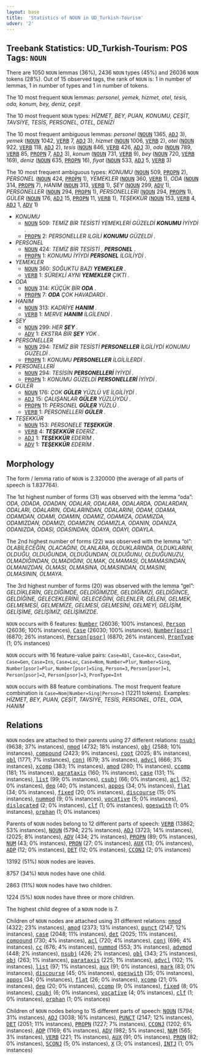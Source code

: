 ```yaml
---
layout: base
title:  'Statistics of NOUN in UD_Turkish-Tourism'
udver: '2'
---
```


## Treebank Statistics: UD_Turkish-Tourism: POS Tags: `NOUN`

There are 1050 `NOUN` lemmas (36%), 2436 `NOUN` types (45%) and 26036 `NOUN` tokens (28%).
Out of 15 observed tags, the rank of `NOUN` is: 1 in number of lemmas, 1 in number of types and 1 in number of tokens.

The 10 most frequent `NOUN` lemmas: <em>personel, yemek, hizmet, otel, tesis, oda, konum, bey, deniz, çeşit</em>

The 10 most frequent `NOUN` types:  <em>HİZMET, BEY, PUAN, KONUMU, ÇEŞİT, TAVSİYE, TESİS, PERSONEL, OTEL, DENİZİ</em>

The 10 most frequent ambiguous lemmas: <em>personel</em> (<tt><a href="tr_tourism-pos-NOUN.html">NOUN</a></tt> 1365, <tt><a href="tr_tourism-pos-ADJ.html">ADJ</a></tt> 3), <em>yemek</em> (<tt><a href="tr_tourism-pos-NOUN.html">NOUN</a></tt> 1042, <tt><a href="tr_tourism-pos-VERB.html">VERB</a></tt> 7, <tt><a href="tr_tourism-pos-ADJ.html">ADJ</a></tt> 3), <em>hizmet</em> (<tt><a href="tr_tourism-pos-NOUN.html">NOUN</a></tt> 1006, <tt><a href="tr_tourism-pos-VERB.html">VERB</a></tt> 2), <em>otel</em> (<tt><a href="tr_tourism-pos-NOUN.html">NOUN</a></tt> 922, <tt><a href="tr_tourism-pos-VERB.html">VERB</a></tt> 118, <tt><a href="tr_tourism-pos-ADJ.html">ADJ</a></tt> 2), <em>tesis</em> (<tt><a href="tr_tourism-pos-NOUN.html">NOUN</a></tt> 846, <tt><a href="tr_tourism-pos-VERB.html">VERB</a></tt> 426, <tt><a href="tr_tourism-pos-ADJ.html">ADJ</a></tt> 3), <em>oda</em> (<tt><a href="tr_tourism-pos-NOUN.html">NOUN</a></tt> 789, <tt><a href="tr_tourism-pos-VERB.html">VERB</a></tt> 85, <tt><a href="tr_tourism-pos-PROPN.html">PROPN</a></tt> 7, <tt><a href="tr_tourism-pos-ADJ.html">ADJ</a></tt> 3), <em>konum</em> (<tt><a href="tr_tourism-pos-NOUN.html">NOUN</a></tt> 731, <tt><a href="tr_tourism-pos-VERB.html">VERB</a></tt> 9), <em>bey</em> (<tt><a href="tr_tourism-pos-NOUN.html">NOUN</a></tt> 720, <tt><a href="tr_tourism-pos-VERB.html">VERB</a></tt> 169), <em>deniz</em> (<tt><a href="tr_tourism-pos-NOUN.html">NOUN</a></tt> 635, <tt><a href="tr_tourism-pos-PROPN.html">PROPN</a></tt> 16), <em>fiyat</em> (<tt><a href="tr_tourism-pos-NOUN.html">NOUN</a></tt> 533, <tt><a href="tr_tourism-pos-ADJ.html">ADJ</a></tt> 5, <tt><a href="tr_tourism-pos-VERB.html">VERB</a></tt> 3)

The 10 most frequent ambiguous types:  <em>KONUMU</em> (<tt><a href="tr_tourism-pos-NOUN.html">NOUN</a></tt> 509, <tt><a href="tr_tourism-pos-PROPN.html">PROPN</a></tt> 2), <em>PERSONEL</em> (<tt><a href="tr_tourism-pos-NOUN.html">NOUN</a></tt> 424, <tt><a href="tr_tourism-pos-PROPN.html">PROPN</a></tt> 1), <em>YEMEKLER</em> (<tt><a href="tr_tourism-pos-NOUN.html">NOUN</a></tt> 360, <tt><a href="tr_tourism-pos-VERB.html">VERB</a></tt> 1), <em>ODA</em> (<tt><a href="tr_tourism-pos-NOUN.html">NOUN</a></tt> 314, <tt><a href="tr_tourism-pos-PROPN.html">PROPN</a></tt> 7), <em>HANIM</em> (<tt><a href="tr_tourism-pos-NOUN.html">NOUN</a></tt> 313, <tt><a href="tr_tourism-pos-VERB.html">VERB</a></tt> 1), <em>ŞEY</em> (<tt><a href="tr_tourism-pos-NOUN.html">NOUN</a></tt> 299, <tt><a href="tr_tourism-pos-ADV.html">ADV</a></tt> 1), <em>PERSONELLER</em> (<tt><a href="tr_tourism-pos-NOUN.html">NOUN</a></tt> 294, <tt><a href="tr_tourism-pos-PROPN.html">PROPN</a></tt> 1), <em>PERSONELLERİ</em> (<tt><a href="tr_tourism-pos-NOUN.html">NOUN</a></tt> 294, <tt><a href="tr_tourism-pos-PROPN.html">PROPN</a></tt> 1), <em>GÜLER</em> (<tt><a href="tr_tourism-pos-NOUN.html">NOUN</a></tt> 176, <tt><a href="tr_tourism-pos-ADJ.html">ADJ</a></tt> 15, <tt><a href="tr_tourism-pos-PROPN.html">PROPN</a></tt> 11, <tt><a href="tr_tourism-pos-VERB.html">VERB</a></tt> 1), <em>TEŞEKKÜR</em> (<tt><a href="tr_tourism-pos-NOUN.html">NOUN</a></tt> 153, <tt><a href="tr_tourism-pos-VERB.html">VERB</a></tt> 4, <tt><a href="tr_tourism-pos-ADJ.html">ADJ</a></tt> 1, <tt><a href="tr_tourism-pos-ADV.html">ADV</a></tt> 1)


* <em>KONUMU</em>
  * <tt><a href="tr_tourism-pos-NOUN.html">NOUN</a></tt> 509: <em>TEMİZ BİR TESİSTİ YEMEKLERİ GÜZELDİ <b>KONUMU</b> İYİYDİ .</em>
  * <tt><a href="tr_tourism-pos-PROPN.html">PROPN</a></tt> 2: <em>PERSONELLER ILGİLİ <b>KONUMU</b> GÜZELDİ .</em>
* <em>PERSONEL</em>
  * <tt><a href="tr_tourism-pos-NOUN.html">NOUN</a></tt> 424: <em>TEMİZ BİR TESİSTİ , <b>PERSONEL</b> .</em>
  * <tt><a href="tr_tourism-pos-PROPN.html">PROPN</a></tt> 1: <em>KONUMU İYİYDİ <b>PERSONEL</b> İLGİLİYDİ .</em>
* <em>YEMEKLER</em>
  * <tt><a href="tr_tourism-pos-NOUN.html">NOUN</a></tt> 360: <em>SOĞUKTU BAZI <b>YEMEKLER</b> .</em>
  * <tt><a href="tr_tourism-pos-VERB.html">VERB</a></tt> 1: <em>SÜREKLİ AYNI <b>YEMEKLER</b> ÇIKTI .</em>
* <em>ODA</em>
  * <tt><a href="tr_tourism-pos-NOUN.html">NOUN</a></tt> 314: <em>KÜÇÜK BİR <b>ODA</b> .</em>
  * <tt><a href="tr_tourism-pos-PROPN.html">PROPN</a></tt> 7: <em><b>ODA</b> ÇOK HAVADARDI .</em>
* <em>HANIM</em>
  * <tt><a href="tr_tourism-pos-NOUN.html">NOUN</a></tt> 313: <em>KADRİYE <b>HANIM</b> .</em>
  * <tt><a href="tr_tourism-pos-VERB.html">VERB</a></tt> 1: <em>MERVE <b>HANIM</b> İLGİLENDİ .</em>
* <em>ŞEY</em>
  * <tt><a href="tr_tourism-pos-NOUN.html">NOUN</a></tt> 299: <em>HER <b>ŞEY</b> .</em>
  * <tt><a href="tr_tourism-pos-ADV.html">ADV</a></tt> 1: <em>EKSTRA BİR <b>ŞEY</b> YOK .</em>
* <em>PERSONELLER</em>
  * <tt><a href="tr_tourism-pos-NOUN.html">NOUN</a></tt> 294: <em>TEMİZ BİR TESİSTİ <b>PERSONELLER</b> İLGİLİYDİ KONUMU GÜZELDİ .</em>
  * <tt><a href="tr_tourism-pos-PROPN.html">PROPN</a></tt> 1: <em>KONUMU <b>PERSONELLER</b> İLGİLİLERDİ .</em>
* <em>PERSONELLERİ</em>
  * <tt><a href="tr_tourism-pos-NOUN.html">NOUN</a></tt> 294: <em>TESİSİN <b>PERSONELLERİ</b> İYİYDİ .</em>
  * <tt><a href="tr_tourism-pos-PROPN.html">PROPN</a></tt> 1: <em>KONUMU GÜZELDİ <b>PERSONELLERİ</b> İYİYDİ .</em>
* <em>GÜLER</em>
  * <tt><a href="tr_tourism-pos-NOUN.html">NOUN</a></tt> 176: <em>ÇOK <b>GÜLER</b> YÜZLÜ VE İLGİLİYDİ .</em>
  * <tt><a href="tr_tourism-pos-ADJ.html">ADJ</a></tt> 15: <em>ÇALIŞANLAR <b>GÜLER</b> YÜZLÜYDÜ .</em>
  * <tt><a href="tr_tourism-pos-PROPN.html">PROPN</a></tt> 11: <em>PERSONEL <b>GÜLER</b> YÜZLÜ .</em>
  * <tt><a href="tr_tourism-pos-VERB.html">VERB</a></tt> 1: <em>PERSONELLERİ <b>GÜLER</b> .</em>
* <em>TEŞEKKÜR</em>
  * <tt><a href="tr_tourism-pos-NOUN.html">NOUN</a></tt> 153: <em>PERSONELE <b>TEŞEKKÜR</b> .</em>
  * <tt><a href="tr_tourism-pos-VERB.html">VERB</a></tt> 4: <em><b>TEŞEKKÜR</b> EDERİZ .</em>
  * <tt><a href="tr_tourism-pos-ADJ.html">ADJ</a></tt> 1: <em><b>TEŞEKKÜR</b> EDERİM .</em>
  * <tt><a href="tr_tourism-pos-ADV.html">ADV</a></tt> 1: <em><b>TEŞEKKÜR</b> EDERİM .</em>

## Morphology

The form / lemma ratio of `NOUN` is 2.320000 (the average of all parts of speech is 1.837764).

The 1st highest number of forms (31) was observed with the lemma “oda”: <em>ODA, ODADA, ODADAN, ODALAR, ODALARA, ODALARDA, ODALARDAN, ODALARI, ODALARIN, ODALARINDAN, ODALARINI, ODAM, ODAMA, ODAMDAN, ODAMI, ODAMIN, ODAMIZ, ODAMIZA, ODAMIZDA, ODAMIZDAN, ODAMIZI, ODAMIZIN, ODAMIZLA, ODANIN, ODANIZA, ODANIZDA, ODASI, ODASINDAN, ODAYA, ODAYI, ODAYLA</em>.

The 2nd highest number of forms (22) was observed with the lemma “ol”: <em>OLABİLECEĞİN, OLACAĞINI, OLANLARA, OLDUKLARINDA, OLDUKLARINI, OLDUĞU, OLDUĞUNDA, OLDUĞUNDAN, OLDUĞUNU, OLDUĞUNUZU, OLMADIĞINDAN, OLMADIĞINI, OLMAK, OLMAMASI, OLMAMASINDAN, OLMANIZDAN, OLMASI, OLMASINA, OLMASINDAN, OLMASINI, OLMASININ, OLMAYA</em>.

The 3rd highest number of forms (20) was observed with the lemma “gel”: <em>GELDİKLERİN, GELDİĞİMDE, GELDİĞİMİZDE, GELDİĞİMİZİ, GELDİĞİNCE, GELDİĞİNE, GELECEKLERİNİ, GELECEĞİNİ, GELENLER, GELENİ, GELMEK, GELMEMESİ, GELMEMİZE, GELMESİ, GELMESİNİ, GELMEYİ, GELİŞİM, GELİŞİME, GELİŞİMİZ, GELİŞİMİZDE</em>.

`NOUN` occurs with 6 features: <tt><a href="tr_tourism-feat-Number.html">Number</a></tt> (26036; 100% instances), <tt><a href="tr_tourism-feat-Person.html">Person</a></tt> (26036; 100% instances), <tt><a href="tr_tourism-feat-Case.html">Case</a></tt> (26030; 100% instances), <tt><a href="tr_tourism-feat-Number-psor.html">Number[psor]</a></tt> (6870; 26% instances), <tt><a href="tr_tourism-feat-Person-psor.html">Person[psor]</a></tt> (6870; 26% instances), <tt><a href="tr_tourism-feat-PronType.html">PronType</a></tt> (1; 0% instances)

`NOUN` occurs with 16 feature-value pairs: `Case=Abl`, `Case=Acc`, `Case=Dat`, `Case=Gen`, `Case=Ins`, `Case=Loc`, `Case=Nom`, `Number=Plur`, `Number=Sing`, `Number[psor]=Plur`, `Number[psor]=Sing`, `Person=3`, `Person[psor]=1`, `Person[psor]=2`, `Person[psor]=3`, `PronType=Int`

`NOUN` occurs with 88 feature combinations.
The most frequent feature combination is `Case=Nom|Number=Sing|Person=3` (12211 tokens).
Examples: <em>HİZMET, BEY, PUAN, ÇEŞİT, TAVSİYE, TESİS, PERSONEL, OTEL, ODA, HANIM</em>


## Relations

`NOUN` nodes are attached to their parents using 27 different relations: <tt><a href="tr_tourism-dep-nsubj.html">nsubj</a></tt> (9638; 37% instances), <tt><a href="tr_tourism-dep-nmod.html">nmod</a></tt> (4732; 18% instances), <tt><a href="tr_tourism-dep-obj.html">obj</a></tt> (2588; 10% instances), <tt><a href="tr_tourism-dep-compound.html">compound</a></tt> (2423; 9% instances), <tt><a href="tr_tourism-dep-root.html">root</a></tt> (2025; 8% instances), <tt><a href="tr_tourism-dep-obl.html">obl</a></tt> (1771; 7% instances), <tt><a href="tr_tourism-dep-conj.html">conj</a></tt> (679; 3% instances), <tt><a href="tr_tourism-dep-advcl.html">advcl</a></tt> (666; 3% instances), <tt><a href="tr_tourism-dep-xcomp.html">xcomp</a></tt> (383; 1% instances), <tt><a href="tr_tourism-dep-amod.html">amod</a></tt> (280; 1% instances), <tt><a href="tr_tourism-dep-ccomp.html">ccomp</a></tt> (181; 1% instances), <tt><a href="tr_tourism-dep-parataxis.html">parataxis</a></tt> (160; 1% instances), <tt><a href="tr_tourism-dep-case.html">case</a></tt> (131; 1% instances), <tt><a href="tr_tourism-dep-list.html">list</a></tt> (99; 0% instances), <tt><a href="tr_tourism-dep-csubj.html">csubj</a></tt> (66; 0% instances), <tt><a href="tr_tourism-dep-acl.html">acl</a></tt> (52; 0% instances), <tt><a href="tr_tourism-dep-dep.html">dep</a></tt> (40; 0% instances), <tt><a href="tr_tourism-dep-appos.html">appos</a></tt> (34; 0% instances), <tt><a href="tr_tourism-dep-flat.html">flat</a></tt> (34; 0% instances), <tt><a href="tr_tourism-dep-fixed.html">fixed</a></tt> (20; 0% instances), <tt><a href="tr_tourism-dep-discourse.html">discourse</a></tt> (15; 0% instances), <tt><a href="tr_tourism-dep-nummod.html">nummod</a></tt> (9; 0% instances), <tt><a href="tr_tourism-dep-vocative.html">vocative</a></tt> (5; 0% instances), <tt><a href="tr_tourism-dep-dislocated.html">dislocated</a></tt> (2; 0% instances), <tt><a href="tr_tourism-dep-clf.html">clf</a></tt> (1; 0% instances), <tt><a href="tr_tourism-dep-goeswith.html">goeswith</a></tt> (1; 0% instances), <tt><a href="tr_tourism-dep-orphan.html">orphan</a></tt> (1; 0% instances)

Parents of `NOUN` nodes belong to 12 different parts of speech: <tt><a href="tr_tourism-pos-VERB.html">VERB</a></tt> (13862; 53% instances), <tt><a href="tr_tourism-pos-NOUN.html">NOUN</a></tt> (5794; 22% instances), <tt><a href="tr_tourism-pos-ADJ.html">ADJ</a></tt> (3723; 14% instances),  (2025; 8% instances), <tt><a href="tr_tourism-pos-ADV.html">ADV</a></tt> (434; 2% instances), <tt><a href="tr_tourism-pos-PROPN.html">PROPN</a></tt> (89; 0% instances), <tt><a href="tr_tourism-pos-NUM.html">NUM</a></tt> (43; 0% instances), <tt><a href="tr_tourism-pos-PRON.html">PRON</a></tt> (27; 0% instances), <tt><a href="tr_tourism-pos-AUX.html">AUX</a></tt> (13; 0% instances), <tt><a href="tr_tourism-pos-ADP.html">ADP</a></tt> (12; 0% instances), <tt><a href="tr_tourism-pos-DET.html">DET</a></tt> (12; 0% instances), <tt><a href="tr_tourism-pos-CCONJ.html">CCONJ</a></tt> (2; 0% instances)

13192 (51%) `NOUN` nodes are leaves.

8757 (34%) `NOUN` nodes have one child.

2863 (11%) `NOUN` nodes have two children.

1224 (5%) `NOUN` nodes have three or more children.

The highest child degree of a `NOUN` node is 7.

Children of `NOUN` nodes are attached using 31 different relations: <tt><a href="tr_tourism-dep-nmod.html">nmod</a></tt> (4322; 23% instances), <tt><a href="tr_tourism-dep-amod.html">amod</a></tt> (2373; 13% instances), <tt><a href="tr_tourism-dep-punct.html">punct</a></tt> (2147; 12% instances), <tt><a href="tr_tourism-dep-case.html">case</a></tt> (2048; 11% instances), <tt><a href="tr_tourism-dep-det.html">det</a></tt> (2025; 11% instances), <tt><a href="tr_tourism-dep-compound.html">compound</a></tt> (730; 4% instances), <tt><a href="tr_tourism-dep-acl.html">acl</a></tt> (720; 4% instances), <tt><a href="tr_tourism-dep-conj.html">conj</a></tt> (696; 4% instances), <tt><a href="tr_tourism-dep-cc.html">cc</a></tt> (676; 4% instances), <tt><a href="tr_tourism-dep-nummod.html">nummod</a></tt> (553; 3% instances), <tt><a href="tr_tourism-dep-advmod.html">advmod</a></tt> (448; 2% instances), <tt><a href="tr_tourism-dep-nsubj.html">nsubj</a></tt> (426; 2% instances), <tt><a href="tr_tourism-dep-obl.html">obl</a></tt> (343; 2% instances), <tt><a href="tr_tourism-dep-obj.html">obj</a></tt> (263; 1% instances), <tt><a href="tr_tourism-dep-parataxis.html">parataxis</a></tt> (225; 1% instances), <tt><a href="tr_tourism-dep-advcl.html">advcl</a></tt> (102; 1% instances), <tt><a href="tr_tourism-dep-list.html">list</a></tt> (97; 1% instances), <tt><a href="tr_tourism-dep-aux.html">aux</a></tt> (91; 0% instances), <tt><a href="tr_tourism-dep-mark.html">mark</a></tt> (83; 0% instances), <tt><a href="tr_tourism-dep-discourse.html">discourse</a></tt> (45; 0% instances), <tt><a href="tr_tourism-dep-goeswith.html">goeswith</a></tt> (35; 0% instances), <tt><a href="tr_tourism-dep-appos.html">appos</a></tt> (34; 0% instances), <tt><a href="tr_tourism-dep-flat.html">flat</a></tt> (26; 0% instances), <tt><a href="tr_tourism-dep-xcomp.html">xcomp</a></tt> (21; 0% instances), <tt><a href="tr_tourism-dep-dep.html">dep</a></tt> (20; 0% instances), <tt><a href="tr_tourism-dep-ccomp.html">ccomp</a></tt> (9; 0% instances), <tt><a href="tr_tourism-dep-fixed.html">fixed</a></tt> (8; 0% instances), <tt><a href="tr_tourism-dep-csubj.html">csubj</a></tt> (6; 0% instances), <tt><a href="tr_tourism-dep-vocative.html">vocative</a></tt> (4; 0% instances), <tt><a href="tr_tourism-dep-clf.html">clf</a></tt> (1; 0% instances), <tt><a href="tr_tourism-dep-orphan.html">orphan</a></tt> (1; 0% instances)

Children of `NOUN` nodes belong to 15 different parts of speech: <tt><a href="tr_tourism-pos-NOUN.html">NOUN</a></tt> (5794; 31% instances), <tt><a href="tr_tourism-pos-ADJ.html">ADJ</a></tt> (3038; 16% instances), <tt><a href="tr_tourism-pos-PUNCT.html">PUNCT</a></tt> (2147; 12% instances), <tt><a href="tr_tourism-pos-DET.html">DET</a></tt> (2051; 11% instances), <tt><a href="tr_tourism-pos-PROPN.html">PROPN</a></tt> (1227; 7% instances), <tt><a href="tr_tourism-pos-CCONJ.html">CCONJ</a></tt> (1202; 6% instances), <tt><a href="tr_tourism-pos-ADP.html">ADP</a></tt> (1169; 6% instances), <tt><a href="tr_tourism-pos-ADV.html">ADV</a></tt> (982; 5% instances), <tt><a href="tr_tourism-pos-NUM.html">NUM</a></tt> (565; 3% instances), <tt><a href="tr_tourism-pos-VERB.html">VERB</a></tt> (221; 1% instances), <tt><a href="tr_tourism-pos-AUX.html">AUX</a></tt> (91; 0% instances), <tt><a href="tr_tourism-pos-PRON.html">PRON</a></tt> (82; 0% instances), <tt><a href="tr_tourism-pos-SCONJ.html">SCONJ</a></tt> (5; 0% instances), <tt><a href="tr_tourism-pos-X.html">X</a></tt> (3; 0% instances), <tt><a href="tr_tourism-pos-INTJ.html">INTJ</a></tt> (1; 0% instances)

